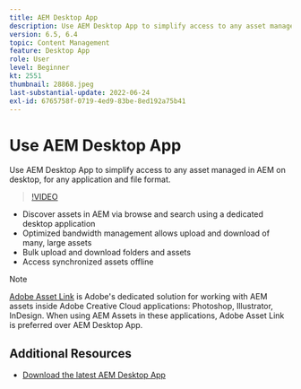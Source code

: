 ```yaml
---
title: AEM Desktop App
description: Use AEM Desktop App to simplify access to any asset managed in AEM on desktop, for any application and file format.
version: 6.5, 6.4
topic: Content Management
feature: Desktop App
role: User
level: Beginner
kt: 2551
thumbnail: 28868.jpeg
last-substantial-update: 2022-06-24
exl-id: 6765758f-0719-4ed9-83be-8ed192a75b41
---
```

# Use AEM Desktop App

 Use AEM Desktop App to simplify access to any asset managed in AEM on desktop, for any application and file format.
 
>[!VIDEO](https://video.tv.adobe.com/v/28868/?quality=12&learn=on)

+ Discover assets in AEM via browse and search using a dedicated desktop application
+ Optimized bandwidth management allows upload and download of many, large assets
+ Bulk upload and download folders and assets
+ Access synchronized assets offline

>[!NOTE]
>
> [Adobe Asset Link](./adobe-asset-link.md) is Adobe's dedicated solution for working with AEM assets inside Adobe Creative Cloud applications: Photoshop, Illustrator, InDesign. When using AEM Assets in these applications, Adobe Asset Link is preferred over AEM Desktop App.

## Additional Resources

+ [Download the latest AEM Desktop App](https://experienceleague.adobe.com/docs/experience-manager-desktop-app/using/release-notes.html)
